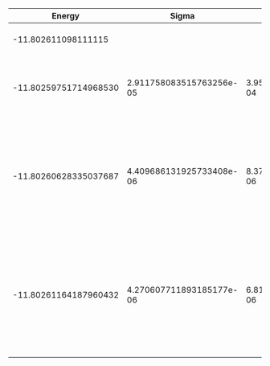 |       Energy          |  Sigma          | Energy Variance  | DOF |Method                                                          | Data repository                |
| ----------------------| --------------- | -----------------| ------- |------------------------------------------------------------|------------------------------- |
| -11.802611098111115|                 |                  |   5     | Lanczos (Quspin + Scipy)                                   | https://weinbe58.github.io/QuSpin/ |
| -11.80259751714968530|  2.911758083515763256e-05   |3.954280608127008724e-04 |    5   | VMC Determinant Slater- Jastrow (RBM) Ansatz |  |
| -11.80260628335037687| 4.409686131925733408e-06| 8.378069302088285517e-06| 5   | VMC Determinant Slater- Jastrow (RBM) Ansatz with K=0 projections (symmetric wrt translations) |  |
|-11.80261164187960432 |4.270607711893185177e-06 |6.811143292244463681e-06| 5  | VMC Determinant Slater- Backflow - Jastrow (RBM) Ansatz with K=0 projections (symmetric wrt translations) |  |
